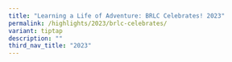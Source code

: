 ```yaml
---
title: "Learning a Life of Adventure: BRLC Celebrates! 2023"
permalink: /highlights/2023/brlc-celebrates/
variant: tiptap
description: ""
third_nav_title: "2023"
---
```

